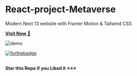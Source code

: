 ﻿# React-project-Metaverse
 
Modern Next 13 website with Framer Motion & Tailwind CSS

<a href="https://metaverse-sage-psi.vercel.app" target="_blank">**Visit Now** 🚀</a>

![demo](https://user-images.githubusercontent.com/73272797/216071369-857e89d8-014f-45fa-967d-7579055ab10b.png)


[![forthebadge](https://forthebadge.com/images/badges/built-with-love.svg)](https://forthebadge.com)


##

   **Star this Repo if you Liked it ⭐⭐⭐**
